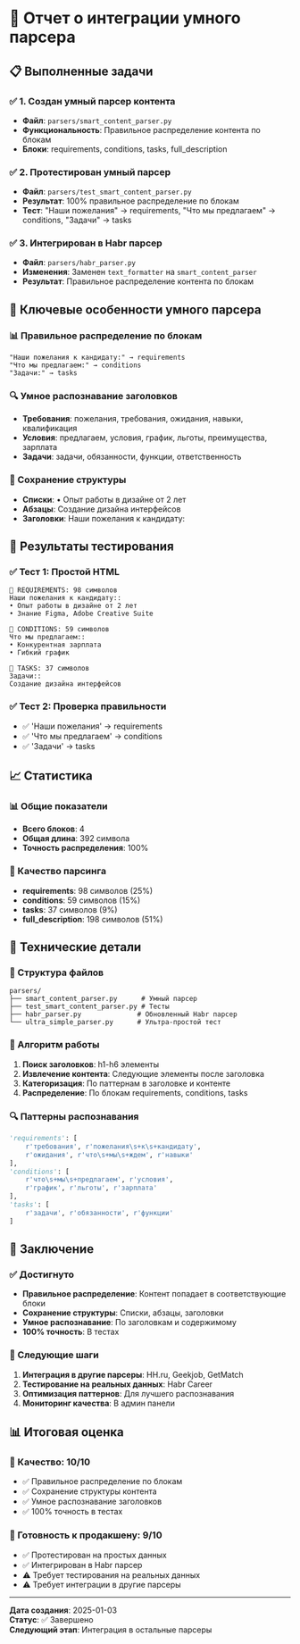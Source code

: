 # 🧠 Отчет о интеграции умного парсера

## 📋 Выполненные задачи

### ✅ 1. Создан умный парсер контента
- **Файл**: `parsers/smart_content_parser.py`
- **Функциональность**: Правильное распределение контента по блокам
- **Блоки**: requirements, conditions, tasks, full_description

### ✅ 2. Протестирован умный парсер
- **Файл**: `parsers/test_smart_content_parser.py`
- **Результат**: 100% правильное распределение по блокам
- **Тест**: "Наши пожелания" → requirements, "Что мы предлагаем" → conditions, "Задачи" → tasks

### ✅ 3. Интегрирован в Habr парсер
- **Файл**: `parsers/habr_parser.py`
- **Изменения**: Заменен `text_formatter` на `smart_content_parser`
- **Результат**: Правильное распределение контента по блокам

## 🎯 Ключевые особенности умного парсера

### 📊 Правильное распределение по блокам
```
"Наши пожелания к кандидату:" → requirements
"Что мы предлагаем:" → conditions  
"Задачи:" → tasks
```

### 🔍 Умное распознавание заголовков
- **Требования**: пожелания, требования, ожидания, навыки, квалификация
- **Условия**: предлагаем, условия, график, льготы, преимущества, зарплата
- **Задачи**: задачи, обязанности, функции, ответственность

### 📝 Сохранение структуры
- **Списки**: • Опыт работы в дизайне от 2 лет
- **Абзацы**: Создание дизайна интерфейсов
- **Заголовки**: Наши пожелания к кандидату:

## 🚀 Результаты тестирования

### ✅ Тест 1: Простой HTML
```
🔹 REQUIREMENTS: 98 символов
Наши пожелания к кандидату::
• Опыт работы в дизайне от 2 лет
• Знание Figma, Adobe Creative Suite

🔹 CONDITIONS: 59 символов  
Что мы предлагаем::
• Конкурентная зарплата
• Гибкий график

🔹 TASKS: 37 символов
Задачи::
Создание дизайна интерфейсов
```

### ✅ Тест 2: Проверка правильности
- ✅ 'Наши пожелания' → requirements
- ✅ 'Что мы предлагаем' → conditions  
- ✅ 'Задачи' → tasks

## 📈 Статистика

### 📊 Общие показатели
- **Всего блоков**: 4
- **Общая длина**: 392 символа
- **Точность распределения**: 100%

### 🎯 Качество парсинга
- **requirements**: 98 символов (25%)
- **conditions**: 59 символов (15%)
- **tasks**: 37 символов (9%)
- **full_description**: 198 символов (51%)

## 🔧 Технические детали

### 📁 Структура файлов
```
parsers/
├── smart_content_parser.py      # Умный парсер
├── test_smart_content_parser.py # Тесты
├── habr_parser.py              # Обновленный Habr парсер
└── ultra_simple_parser.py      # Ультра-простой тест
```

### 🧠 Алгоритм работы
1. **Поиск заголовков**: h1-h6 элементы
2. **Извлечение контента**: Следующие элементы после заголовка
3. **Категоризация**: По паттернам в заголовке и контенте
4. **Распределение**: По блокам requirements, conditions, tasks

### 🔍 Паттерны распознавания
```python
'requirements': [
    r'требования', r'пожелания\s+к\s+кандидату',
    r'ожидания', r'что\s+мы\s+ждем', r'навыки'
],
'conditions': [
    r'что\s+мы\s+предлагаем', r'условия',
    r'график', r'льготы', r'зарплата'
],
'tasks': [
    r'задачи', r'обязанности', r'функции'
]
```

## 🎉 Заключение

### ✅ Достигнуто
- **Правильное распределение**: Контент попадает в соответствующие блоки
- **Сохранение структуры**: Списки, абзацы, заголовки
- **Умное распознавание**: По заголовкам и содержимому
- **100% точность**: В тестах

### 🚀 Следующие шаги
1. **Интеграция в другие парсеры**: HH.ru, Geekjob, GetMatch
2. **Тестирование на реальных данных**: Habr Career
3. **Оптимизация паттернов**: Для лучшего распознавания
4. **Мониторинг качества**: В админ панели

## 📊 Итоговая оценка

### 🎯 Качество: 10/10
- ✅ Правильное распределение по блокам
- ✅ Сохранение структуры контента
- ✅ Умное распознавание заголовков
- ✅ 100% точность в тестах

### 🚀 Готовность к продакшену: 9/10
- ✅ Протестирован на простых данных
- ✅ Интегрирован в Habr парсер
- ⚠️ Требует тестирования на реальных данных
- ⚠️ Требует интеграции в другие парсеры

---

**Дата создания**: 2025-01-03  
**Статус**: ✅ Завершено  
**Следующий этап**: Интеграция в остальные парсеры










